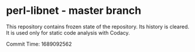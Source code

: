 # perl-libnet - master branch

This repository contains frozen state of the repository.
Its history is cleared. It is used only for static code
analysis with Codacy.

Commit Time: 1689092562